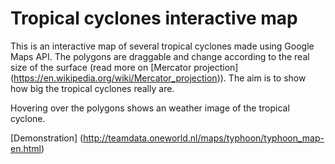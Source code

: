 # Tropical cyclones interactive map


This is an interactive map of several tropical cyclones made using Google Maps API.
The polygons are draggable and change according to the real size of the surface
(read more on [Mercator projection] (https://en.wikipedia.org/wiki/Mercator_projection)).
The aim is to show how big the tropical cyclones really are.

Hovering over the polygons shows an weather image of the tropical cyclone.

[Demonstration] (http://teamdata.oneworld.nl/maps/typhoon/typhoon_map-en.html)
